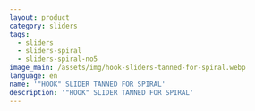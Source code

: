```yaml
---
layout: product
category: sliders
tags:
  - sliders
  - sliders-spiral
  - sliders-spiral-no5
image_main: /assets/img/hook-sliders-tanned-for-spiral.webp
language: en
name: '"HOOK" SLIDER TANNED FOR SPIRAL'
description: '"HOOK" SLIDER TANNED FOR SPIRAL'
---
```

